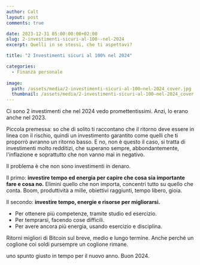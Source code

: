 ```yaml
---
author: Calt
layout: post
comments: true

date: 2023-12-31 05:00:00:00+02:00  
slug: 2-investimenti-sicuri-al-100--nel-2024
excerpt: Quelli in se stessi, che ti aspettavi?

title: "2 Investimenti sicuri al 100% nel 2024"

categories:
  - Finanza personale
  
image:
  path: /assets/media/2-investimenti-sicuri-al-100—nel-2024_cover.jpg
  thumbnail: /assets/media/2-investimenti-sicuri-al-100—nel-2024_cover.jpg
---
```



Ci sono 2 investimenti che nel 2024 vedo promettentissimi. Anzi, lo erano anche nel 2023. 

Piccola premessa: so che di solito ti raccontano che il ritorno deve essere in linea con il rischio, quindi un investimento garantito come quelli che ti proporrò avranno un ritorno basso. E no, non è questo il caso, si tratta di investimenti molto redditizi, che superano sempre, abbondantemente, l'inflazione e soprattutto che non vanno mai in negativo.

Il problema è che non sono investimenti in denaro.

Il primo: **investire tempo ed energia per capire che cosa sia importante fare e cosa no.** Elimini quello che non importa, concentri tutto su quello che conta. Boom, produttività a mille, obiettivi raggiunti, tempo libero, gioia.

Il secondo: **investire tempo, energie e risorse per migliorarsi.**

- Per ottenere più competenze, tramite studio ed esercizio.
- Per temprarsi, facendo cose difficili.
- Per avere ancora più energia, usando esercizio e disciplina.

Ritorni migliori di Bitcoin sul breve, medio e lungo termine. Anche perché un coglione coi soldi pursempre un coglione rimane. 

uno spunto giusto in tempo per il nuovo anno. Buon 2024.
